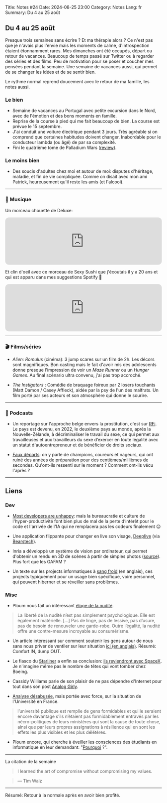 Title: Notes #24
Date: 2024-08-25 23:00
Category: Notes
Lang: fr
Summary: Du 4 au 25 août

## Du 4 au 25 août

Presque trois semaines sans écrire ? Et ma thérapie alors ? Ce n'est pas que je n'avais plus l'envie mais les moments de calme, d'introspection étaient étonnamment rares. Mes dimanches ont été occupés, départ ou retour de vacances. Beaucoup de temps passé sur Twitter ou à regarder des séries et des films. Peu de motivation pour se poser et coucher mes pensées pendant la semaine. Une semaine de vacances aussi, qui permet de se changer les idées et de se sentir bien. 

Le rythme normal reprend doucement avec le retour de ma famille, les notes aussi.

### Le bien

* Semaine de vacances au Portugal avec petite excursion dans le Nord, avec de l'émotion et des bons moments en famille.
* Reprise de la course à pied qui me fait beaucoup de bien. La course est prévue le 15 septembre.
* J'ai conduit une voiture électrique pendant 3 jours. Très agréable si on comprend que certaines habitudes doivent changer. Inabordable pour le conducteur lambda (ou âgé) de par sa complexité.
* Fini le quatrième tome de Palladium Wars ([review]({filename}/books/desccent.md)).

### Le moins bien

* Des soucis d'adultes chez moi et autour de moi: disputes d'héritage, maladie, et fin de vie compliquée. Comme on disait avec mon ami Patrick, heureusement qu'il reste les amis (et l'alcool).

---

### 🎵 Musique

Un morceau chouette de Deluxe:

<iframe style="border-radius:12px" src="https://open.spotify.com/embed/track/2b46iyXlrhflEYQByzfmYp?utm_source=generator" width="100%" height="152" frameBorder="0" allowfullscreen="" allow="autoplay; clipboard-write; encrypted-media; fullscreen; picture-in-picture" loading="lazy"></iframe>

Et clin d'oeil avec ce morceau de Sexy Sushi que j'écoutais il y a 20 ans et qui est apparu dans mes suggestions Spotify 🙂

<iframe style="border-radius:12px" src="https://open.spotify.com/embed/track/2uqvqso78vtVNyf8yn535h?utm_source=generator&theme=0" width="100%" height="152" frameBorder="0" allowfullscreen="" allow="autoplay; clipboard-write; encrypted-media; fullscreen; picture-in-picture" loading="lazy"></iframe>

---

### 🎬 Films/séries

* _Alien: Romulus_ (cinéma): 3 jump scares sur un film de 2h. Les décors sont magnifiques. Bon casting mais le fait d'avoir mis des adolescents donne presque l'impression de voir un _Maze Runner_ ou un _Hunger Games_. Au final scénario ultra convenu, j'ai pas trop accroché.

* _The Instigators_ : Comédie de braquage foireux par 2 losers touchants (Matt Damon / Casey Affleck), aidée par la psy de l'un des malfrats. Un film porté par ses acteurs et son atmosphère qui donne le sourire.

---

### 🎤 Podcasts

* Un reportage sur l'approche belge envers la prostitution, c'est sur [RFi](https://www.rfi.fr/fr/podcasts/grand-reportage/20240418-belgique-faire-de-la-prostitution-un-m%C3%A9tier-presque-comme-les-autres). Le pays est devenu, en 2022, le deuxième pays au monde, après la Nouvelle-Zélande, à décriminaliser le travail du sexe, ce qui permet aux travailleuses et aux travailleurs du sexe d’exercer en toute légalité avec un statut d'autoentrepreneur et de bénéficier de droits sociaux.

* [Faux départs](https://www.arteradio.com/son/61688074/faux_departs): on y parle de champions, coureurs et nageurs, qui ont ruiné des années de préparation pour des centièmes/millièmes de secondes. Qu'ont-ils ressenti sur le moment ? Comment ont-ils vécu l'après ?

---

## Liens

### Dev

* [Most developers are unhappy](https://news.ycombinator.com/item?id=41118233): mais la bureaucratie et culture de l'hyper-productivité font bien plus de mal de la perte d’intérêt pour le code et l'arrivée de l'IA qui ne remplacera pas les codeurs finalement 😉

* Une application flippante pour changer en live son visage, [Deeplive](https://deeplive.cam/) (via [Bearstech](https://x.com/bearstech/status/1822680808257114592)).

* Inria a développé un système de vision par ordinateur, qui permet d'obtenir un rendu en 3D de scènes à partir de simples photos ([source](https://x.com/aympontier/status/1822650729783275867)). Plus fort que les GAFAM ?

* Un texte sur les projects informatiques à [sang froid](https://dubroy.com/blog/cold-blooded-software/) (en anglais), ces projects typiquement pour un usage bien spécifique, voire personnel, qui peuvent hiberner et se réveiller sans problèmes.

### Misc

* Ploum nous fait un intéressant [éloge de la nudité](https://ploum.net/2024-08-05-eloge-de-la-nudite.html).

> La liberté de la nudité n’est pas simplement psychologique. Elle est également matérielle. [...] Pas de linge, pas de lessive, pas d’usure, pas de besoin de renouveler une garde-robe. Outre l’égalité, la nudité offre une contre-mesure incroyable au consumérisme.

* Un article intéressant sur comment soutenir les gens autour de nous sans nous priver de ventiler sur leur situation [ici (en anglais)](https://www.latimes.com/nation/la-oe-0407-silk-ring-theory-20130407-story.html). Résumé: Comfort IN, dump OUT.

* Le fiasco du [Starliner](https://fr.wikipedia.org/wiki/Boeing_CST-100_Starliner) a enfin sa conclusion: [ils reviendront avec SpaceX](https://www.lemonde.fr/sciences/article/2024/08/24/les-deux-astronautes-de-la-mission-de-boeing-defectueuse-ne-reviendront-sur-terre-qu-en-fevrier-2025-avec-spacex_6293422_1650684.html). Je n'imagine même pas le nombre de têtes qui vont tomber chez Boeing.

* Cassidy Williams parle de son plaisir de ne pas dépendre d'Internet pour tout dans son post [Analog Girly](https://cassidoo.co/post/analog-girly/).

* [Analyse désabusée](https://affordance.framasoft.org/2024/07/vis-ma-vie-de-dafs/), mais portée avec force, sur la situation de l'Université en France.

> l’université publique est remplie de gens formidables et qui le seraient encore davantage s’ils n’étaient pas formidablement entravés par les nécro-politiques de leurs ministères qui sont la cause de toute chose, ainsi que par leurs propres assignations à résilience qui en sont les effets les plus visibles et les plus délétères.

* Ploum encore, qui cherche à éveiller les consciences des étudiants en informatique en leur demandant: "[Pourquoi](https://ploum.net/2023-03-30-tnt23-pourquoi.html) ?".

---

La citation de la semaine

> I learned the art of compromise without compromising my values.

> — Tim Walz

---

Résumé: Retour à la normale après en avoir bien profité.
